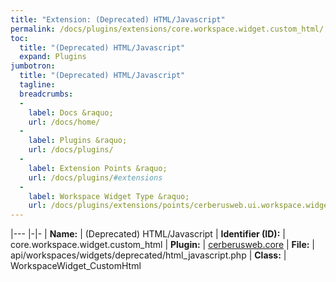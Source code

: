 ```yaml
---
title: "Extension: (Deprecated) HTML/Javascript"
permalink: /docs/plugins/extensions/core.workspace.widget.custom_html/
toc:
  title: "(Deprecated) HTML/Javascript"
  expand: Plugins
jumbotron:
  title: "(Deprecated) HTML/Javascript"
  tagline: 
  breadcrumbs:
  -
    label: Docs &raquo;
    url: /docs/home/
  -
    label: Plugins &raquo;
    url: /docs/plugins/
  -
    label: Extension Points &raquo;
    url: /docs/plugins/#extensions
  -
    label: Workspace Widget Type &raquo;
    url: /docs/plugins/extensions/points/cerberusweb.ui.workspace.widget/
---
```


|---
|-|-
| **Name:** | (Deprecated) HTML/Javascript
| **Identifier (ID):** | core.workspace.widget.custom_html
| **Plugin:** | [cerberusweb.core](/docs/plugins/cerberusweb.core/)
| **File:** | api/workspaces/widgets/deprecated/html_javascript.php
| **Class:** | WorkspaceWidget_CustomHtml

